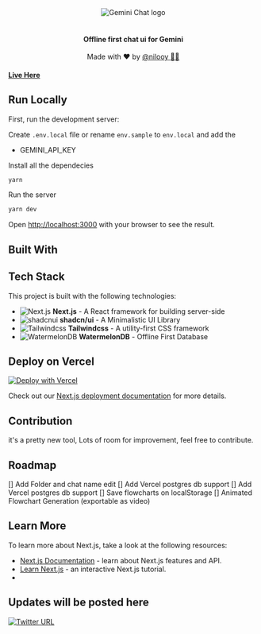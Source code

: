 <div align="center">
    <img src="public/brand/logo.png" alt="Gemini Chat logo" />
        </br></br>
    <h4 color="green">Offline first chat ui for Gemini</h4>
    <p>Made with ❤️ by <a target="_blank" href="https://twitter.com/nil_ooy">@nilooy 🧑‍💻</a></p>

</div>

#### [Live Here](http://localhost:3000)

## Run Locally

First, run the development server:

Create `.env.local` file or rename `env.sample` to `env.local` and
add the
- GEMINI_API_KEY

Install all the dependecies
```bash
yarn
```
Run the server
```bash
yarn dev
```

Open [http://localhost:3000](http://localhost:3000) with your browser to see the result.


## Built With

## Tech Stack

This project is built with the following technologies:

- ![Next.js](https://simpleicons.org/icons/next-dot-js.svg) **Next.js** - A React framework for building server-side
- ![shadcnui](https://simpleicons.org/icons/shadcnui.svg) **shadcn/ui** - A Minimalistic UI Library
- ![Tailwindcss](https://simpleicons.org/icons/tailwindcss.svg) **Tailwindcss** - A utility-first CSS framework
- ![WatermelonDB](https://raw.githubusercontent.com/Nozbe/WatermelonDB/master/assets/logo.png) **WatermelonDB** - Offline First Database


## Deploy on Vercel

[![Deploy with Vercel](https://vercel.com/button)](https://vercel.com/new/clone?repository-url=https://github.com/nilooy/geminichatui/&env=GEMINI_API_KEY&envDescription=Google%20API%20Key%20for%20Gemini%20Chat%20UI&envLink=https://makersuite.google.com/app/apikey&project-name=gemini-chat&repository-name=gemini-chat&demo-title=Gemini%20Chat%20&demo-description=Offline%20First%20Chat%20UI%20for%20Gemini%20Ai%20Model.)

[//]: # ([![Deploy with Vercel]&#40;https://vercel.com/button&#41;]&#40;https://vercel.com/new/clone?repository-url=https://github.com/nilooy/geminichatui/&env=GEMINI_API_KEY&envDescription=Google%20API%20Key%20for%20Gemini%20Chat%20UI&envLink=https://makersuite.google.com/app/apikey&project-name=gemini-chat&repository-name=gemini-chat&demo-title=Gemini%20Chat%20&demo-description=Minimal%20web%20UI%20for%20Gemini%20Pro.&demo-url=https%3A%2F%2Fgeminiprochat.com&demo-image=https%3A%2F%2Fgeminiprochat.com%2Ficon.svg&#41;)

Check out our [Next.js deployment documentation](https://nextjs.org/docs/deployment) for more details.

## Contribution
it's a pretty new tool, Lots of room for improvement, feel free to contribute.

## Roadmap

[] Add Folder and chat name edit
[] Add Vercel postgres db support
[] Add Vercel postgres db support
[] Save flowcharts on localStorage
[] Animated Flowchart Generation (exportable as video)

## Learn More

To learn more about Next.js, take a look at the following resources:

- [Next.js Documentation](https://nextjs.org/docs) - learn about Next.js features and API.
- [Learn Next.js](https://nextjs.org/learn) - an interactive Next.js tutorial.
- 
## Updates will be posted here
[![Twitter URL](https://img.shields.io/twitter/url/https/twitter.com/nil_ooy.svg?style=social&label=Follow%20%40nil_ooy)](https://twitter.com/nil_ooy)


